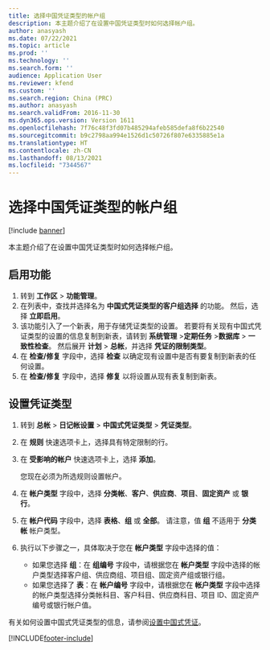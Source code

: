 ```yaml
---
title: 选择中国凭证类型的帐户组
description: 本主题介绍了在设置中国凭证类型时如何选择帐户组。
author: anasyash
ms.date: 07/22/2021
ms.topic: article
ms.prod: ''
ms.technology: ''
ms.search.form: ''
audience: Application User
ms.reviewer: kfend
ms.custom: ''
ms.search.region: China (PRC)
ms.author: anasyash
ms.search.validFrom: 2016-11-30
ms.dyn365.ops.version: Version 1611
ms.openlocfilehash: 7f76c48f3fd07b485294afeb585defa8f6b22540
ms.sourcegitcommit: b9c2798aa994e1526d1c50726f807e6335885e1a
ms.translationtype: HT
ms.contentlocale: zh-CN
ms.lasthandoff: 08/13/2021
ms.locfileid: "7344567"
---
```

# <a name="select-account-groups-for-chinese-voucher-types"></a>选择中国凭证类型的帐户组

[!include [banner](../includes/banner.md)]

本主题介绍了在设置中国凭证类型时如何选择帐户组。

## <a name="enable-the-feature"></a>启用功能

1. 转到 **工作区** \> **功能管理**。
2. 在列表中，查找并选择名为 **中国式凭证类型的客户组选择** 的功能。 然后，选择 **立即启用**。
3. 该功能引入了一个新表，用于存储凭证类型的设置。 若要将有关现有中国式凭证类型的设置的信息复制到新表，请转到 **系统管理** \>**定期任务** \>**数据库** \> **一致性检查**。 然后展开 **计划** \> **总帐**，并选择 **凭证的限制类型**。
4. 在 **检查/修复** 字段中，选择 **检查** 以确定现有设置中是否有要复制到新表的任何设置。
5. 在 **检查/修复** 字段中，选择 **修复** 以将设置从现有表复制到新表。

## <a name="set-up-voucher-type"></a>设置凭证类型

1. 转到 **总帐** \> **日记帐设置** \> **中国式凭证类型** \> **凭证类型**。
2. 在 **规则** 快速选项卡上，选择具有特定限制的行。
3. 在 **受影响的帐户** 快速选项卡上，选择 **添加**。

    您现在必须为所选规则设置帐户。

4. 在 **帐户类型** 字段中，选择 **分类帐**、**客户**、**供应商**、**项目**、**固定资产** 或 **银行**。
5. 在 **帐户代码** 字段中，选择 **表格**、**组** 或 **全部**。 请注意，值 **组** 不适用于 **分类帐** 帐户类型。
6. 执行以下步骤之一，具体取决于您在 **帐户类型** 字段中选择的值：

    - 如果您选择 **组**：在 **组编号** 字段中，请根据您在 **帐户类型** 字段中选择的帐户类型选择客户组、供应商组、项目组、固定资产组或银行组。
    - 如果您选择了 **表**：在 **帐户编号** 字段中，请根据您在 **帐户类型** 字段中选择的帐户类型选择分类帐科目、客户科目、供应商科目、项目 ID、固定资产编号或银行帐户值。

有关如何设置中国式凭证类型的信息，请参阅[设置中国式凭证](tasks/set-up-chinese-vouchers.md)。

[!INCLUDE[footer-include](../../includes/footer-banner.md)]
